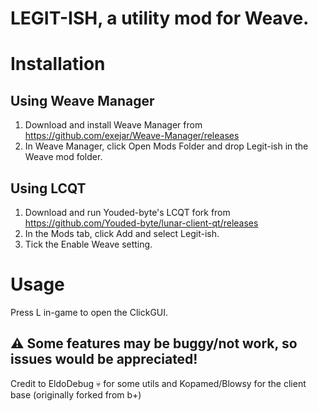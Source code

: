 # LEGIT-ISH, a utility mod for Weave.

# Installation
## Using Weave Manager
1. Download and install Weave Manager from https://github.com/exejar/Weave-Manager/releases
2. In Weave Manager, click Open Mods Folder and drop Legit-ish in the Weave mod folder.

## Using LCQT
1. Download and run Youded-byte's LCQT fork from https://github.com/Youded-byte/lunar-client-qt/releases
2. In the Mods tab, click Add and select Legit-ish.
3. Tick the Enable Weave setting.

# Usage
Press L in-game to open the ClickGUI. 

## ⚠ Some features may be buggy/not work, so issues would be appreciated!

Credit to EldoDebug 💀 for some utils and Kopamed/Blowsy for the client base (originally forked from b+)
